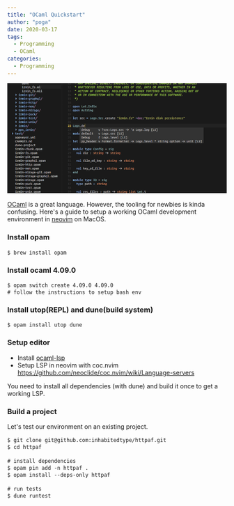 ```yaml
---
title: "OCaml Quickstart"
author: "poga"
date: 2020-03-17
tags:
  - Programming
  - OCaml
categories:
  - Programming
---
```


![](./vim.png)

[OCaml](https://ocaml.org/) is a great language. However, the tooling for newbies is kinda confusing. Here's a guide to setup a working OCaml development environment in [neovim](https://neovim.io/) on MacOS.

<!--more-->

### Install opam

```
$ brew install opam
```

### Install ocaml 4.09.0

```
$ opam switch create 4.09.0 4.09.0
# follow the instructions to setup bash env
```

### Install utop(REPL) and dune(build system)

```
$ opam install utop dune
```


### Setup editor

* Install [ocaml-lsp](https://github.com/ocaml/ocaml-lsp)
* Setup LSP in neovim with coc.nvim https://github.com/neoclide/coc.nvim/wiki/Language-servers

You need to install all dependencies (with dune) and build it once to get a working LSP.

### Build a project

Let's test our environment on an existing project.


```
$ git clone git@github.com:inhabitedtype/httpaf.git
$ cd httpaf

# install dependencies
$ opam pin add -n httpaf .
$ opam install --deps-only httpaf

# run tests
$ dune runtest
```
